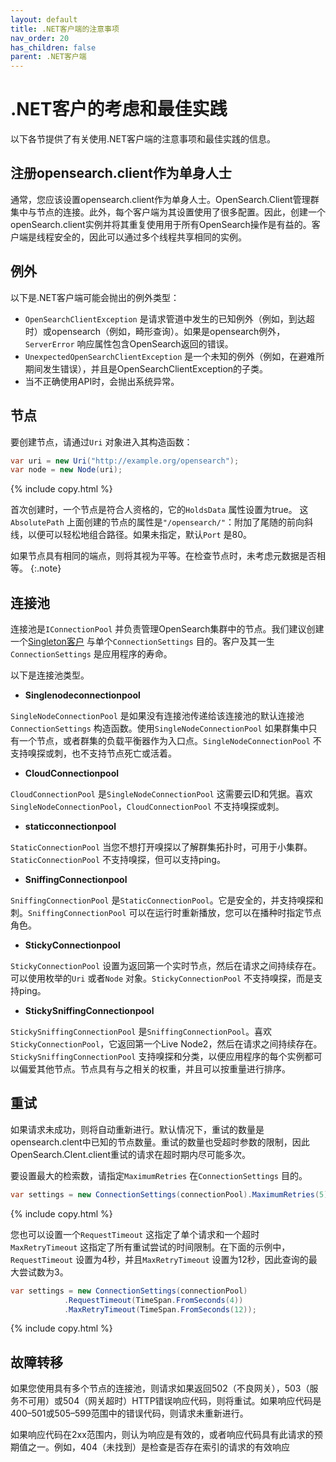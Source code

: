 ```yaml
---
layout: default
title: .NET客户端的注意事项
nav_order: 20
has_children: false
parent: .NET客户端
---
```


# .NET客户的考虑和最佳实践

以下各节提供了有关使用.NET客户端的注意事项和最佳实践的信息。

## 注册opensearch.client作为单身人士

通常，您应该设置opensearch.client作为单身人士。OpenSearch.Client管理群集中与节点的连接。此外，每个客户端为其设置使用了很多配置。因此，创建一个openSearch.client实例并将其重复使用用于所有OpenSearch操作是有益的。客户端是线程安全的，因此可以通过多个线程共享相同的实例。

## 例外

以下是.NET客户端可能会抛出的例外类型：

- `OpenSearchClientException` 是请求管道中发生的已知例外（例如，到达超时）或opensearch（例如，畸形查询）。如果是opensearch例外，`ServerError` 响应属性包含OpenSearch返回的错误。
- `UnexpectedOpenSearchClientException` 是一个未知的例外（例如，在避难所期间发生错误），并且是OpenSearchClientException的子类。
- 当不正确使用API时，会抛出系统异常。

## 节点

要创建节点，请通过`Uri` 对象进入其构造函数：

```cs
var uri = new Uri("http://example.org/opensearch");
var node = new Node(uri);
```
{% include copy.html %}

首次创建时，一个节点是符合人资格的，它的`HoldsData` 属性设置为true。
这`AbsolutePath` 上面创建的节点的属性是`"/opensearch/"`：附加了尾随的前向斜线，以便可以轻松地组合路径。如果未指定，默认`Port` 是80。

如果节点具有相同的端点，则将其视为平等。在检查节点时，未考虑元数据是否相等。
{:.note}

## 连接池

连接池是`IConnectionPool` 并负责管理OpenSearch集群中的节点。我们建议创建一个[Singleton客户](#registering-opensearchclient-as-a-singleton) 与单个`ConnectionSettings` 目的。客户及其一生`ConnectionSettings` 是应用程序的寿命。

以下是连接池类型。

- **Singlenodeconnectionpool**

`SingleNodeConnectionPool` 是如果没有连接池传递给该连接池的默认连接池`ConnectionSettings` 构造函数。使用`SingleNodeConnectionPool` 如果群集中只有一个节点，或者群集的负载平衡器作为入口点。`SingleNodeConnectionPool` 不支持嗅探或刺，也不支持节点死亡或活着。

- **CloudConnectionpool**

`CloudConnectionPool` 是`SingleNodeConnectionPool` 这需要云ID和凭据。喜欢`SingleNodeConnectionPool`，`CloudConnectionPool` 不支持嗅探或刺。

- **staticconnectionpool**

`StaticConnectionPool` 当您不想打开嗅探以了解群集拓扑时，可用于小集群。`StaticConnectionPool` 不支持嗅探，但可以支持ping。

- **SniffingConnectionpool**

`SniffingConnectionPool` 是`StaticConnectionPool`。它是安全的，并支持嗅探和刺。`SniffingConnectionPool` 可以在运行时重新播放，您可以在播种时指定节点角色。

- **StickyConnectionpool**

`StickyConnectionPool` 设置为返回第一个实时节点，然后在请求之间持续存在。可以使用枚举的`Uri` 或者`Node` 对象。`StickyConnectionPool` 不支持嗅探，而是支持ping。

- **StickySniffingConnectionpool**

`StickySniffingConnectionPool` 是`SniffingConnectionPool`。喜欢`StickyConnectionPool`，它返回第一个Live Node2，然后在请求之间持续存在。`StickySniffingConnectionPool` 支持嗅探和分类，以便应用程序的每个实例都可以偏爱其他节点。节点具有与之相关的权重，并且可以按重量进行排序。

## 重试

如果请求未成功，则将自动重新进行。默认情况下，重试的数量是opensearch.clent中已知的节点数量。重试的数量也受超时参数的限制，因此OpenSearch.Clent.client重试的请求在超时期内尽可能多次。

要设置最大的检索数，请指定`MaximumRetries` 在`ConnectionSettings` 目的。

```cs
var settings = new ConnectionSettings(connectionPool).MaximumRetries(5);
```
{% include copy.html %}

您也可以设置一个`RequestTimeout` 这指定了单个请求和一个超时`MaxRetryTimeout` 这指定了所有重试尝试的时间限制。在下面的示例中，`RequestTimeout` 设置为4秒，并且`MaxRetryTimeout` 设置为12秒，因此查询的最大尝试数为3。

```cs
var settings = new ConnectionSettings(connectionPool)
            .RequestTimeout(TimeSpan.FromSeconds(4))
            .MaxRetryTimeout(TimeSpan.FromSeconds(12));
```
{% include copy.html %}

## 故障转移

如果您使用具有多个节点的连接池，则请求如果返回502（不良网关），503（服务不可用）或504（网关超时）HTTP错误响应代码，则将重试。如果响应代码是400–501或505–599范围中的错误代码，则请求未重新进行。

如果响应代码在2xx范围内，则认为响应是有效的，或者响应代码具有此请求的预期值之一。例如，404（未找到）是检查是否存在索引的请求的有效响应

